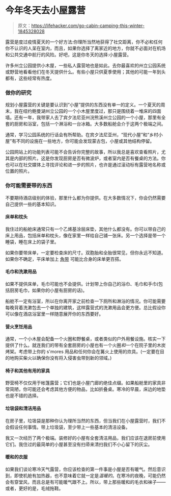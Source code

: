 # 今年冬天去小屋露营

> 原文：<https://lifehacker.com/go-cabin-camping-this-winter-1845328028>

露营是度过疫情夏天的一个好方法:你理所当然地获得了社交距离，你不必和任何你不认识的人呆在室内，而且，如果你选择了离家近的地方，你就不必面对在机场和公共交通中航行的风险。好吧，这是你冬天的选择:小屋露营。



许多州立公园提供小木屋，一些私人露营地也是如此。去你最喜欢的州立公园系统或野营地看看他们在冬天提供什么。有些小屋只供夏季使用；其他的可能一年到头都有，这些经常有热度。

### 做你的研究

规划小屋露营的关键是要认识到“小屋”提供的东西没有单一的定义。一个夏天的周末，我在纽约鲍曼湖州立公园的一个小木屋里度过，那只是围绕着一堆床的四面墙。还有一年，我带家人去了宾夕法尼亚州浣熊溪州立公园的一个小屋，那里有全套的厨房和浴室，包括一个淋浴和一台冰箱。大多数船舱会介于这两个极端之间。

通常，学习公园系统的行话会有所帮助。在宾夕法尼亚州，“现代小屋”和“乡村小屋”有不同的设施在一些地方，你可能会发现蒙古包，小屋或其他结构停留。

公园网站上的功能列表可能不会告诉你完整的故事，所以我总是喜欢查看照片，尤其是内部的照片。这是你发现厨房是否有微波炉，或者室内是否有餐桌的方法。你也可以在社交媒体上寻找评论和进一步的照片，也许是通过滚动标有露营地名称或位置的照片。

### 你可能需要带的东西

不要期待酒店级别的体验，那里什么都为你提供。在大多数情况下，你会仍然需要自己提供一些的基本知识。

#### 床单和枕头

我住过的船舱床通常只有一个乙烯基涂层床垫，其他什么都没有。你可以带自己的床上用品，包括床单和枕头，像在家里一样给自己铺一张床。另一个选择是带一个睡袋，睡在床上的袋子里。

如果你要带床单，一定要检查床的尺寸。双胞胎和全胎很常见，但你永远不知道。如果你不确定，平床单加上 [角带](https://www.tuck.com/best-sheet-straps) 可能比合身的床单更百搭。

#### 毛巾和洗漱用品

如果不提供床单，毛巾可能也不会提供。计划带上你自己的浴巾、毛巾和手巾(包括厨房毛巾，如果你的小屋有厨房的话)。

船舱不一定有浴室，所以在你离开家之前检查一下厕所和淋浴的情况。你可能需要每晚背着洗漱包去一个单独的建筑，这样露营式的洗漱用品会更方便。总比假设你可以像在酒店浴室里一样随意展开你的东西要好。

#### 营火烹饪用品

通常，一个小木屋会配备一个火圈和野餐桌，或者类似的户外用餐设施。核实一下提供了什么。就连我们的带有全套厨房的小屋也有一个火圈*和*一个在院子里的木炭烤架。考虑带上你的 s'mores 用品和任何你会在篝火上使用的炊具。(一定要在目的地购买柴火以确保你没有将入侵害虫带到新的领域。)

#### 椅子和其他有用的家具

野营椅不仅仅用于帐篷露营；它们也是小屋门廊的绝佳点缀。如果船舱里的家具非常简陋，你可能还会考虑其他方便的物品，比如折叠桌。寒冷的早晨，床边的地垫也是不错的选择。

#### 垃圾袋和清洁用品

在房子里，垃圾袋是那种你认为理所当然的东西，但当我们在小屋露营时，我们不会假设任何事情。带上垃圾袋，至少带上一些基本的清洁设备。

我又一次经历了两个极端。装修好的小屋有全套清洁用品，我们应该在退房前使用它们。我住过的最简单的小屋甚至没有扫帚来清扫我们不小心留下的灰尘。

#### 暖和的衣服

如果我们谈论寒冷天气露营，你应该检查的第一件事是小屋是否有暖气。然后意识到，即使机舱有加热器，也不意味着它就一定是*温暖的*。在寒冷的夜晚，可能仍然会有穿堂风，而且总是有可能暖气跟不上。所以，带上那些暖和的毛衣和袜子——或者，更好的是，毛绒拖鞋。
